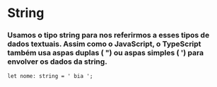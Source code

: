 # String
### Usamos o tipo string para nos referirmos a esses tipos de dados textuais. Assim como o JavaScript, o TypeScript também usa aspas duplas ( ") ou aspas simples ( ') para envolver os dados da string.
```
let nome: string = ' bia ';
```
